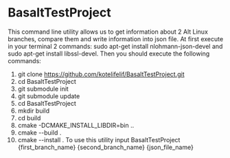 # BasaltTestProject
This command line utility allows us to get information about 2 Alt Linux branches, compare them and write information into json file. At first execute in your terminal 2 commands: sudo apt-get install nlohmann-json-devel and sudo apt-get install libssl-devel. Then you should execute the following commands: 
1) git clone https://github.com/kotelifelif/BasaltTestProject.git 
2) cd BasaltTestProject
3) git submodule init
4) git submodule update
5) cd BasaltTestProject
6) mkdir build
7) cd build
8) cmake -DCMAKE_INSTALL_LIBDIR=bin ..
9) cmake --build .
10) cmake --install .
To use this utility input BasaltTestProject {first_branch_name} {second_branch_name} {json_file_name}
